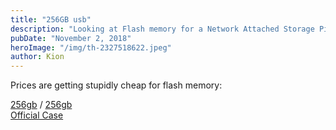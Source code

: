 ```yaml
---
title: "256GB usb"
description: "Looking at Flash memory for a Network Attached Storage Pi Device"
pubDate: "November 2, 2018"
heroImage: "/img/th-2327518622.jpeg"
author: Kion
---
```


Prices are getting stupidly cheap for flash memory:

[256gb](https://www.amazon.co.jp/dp/B01GR6XRZ0/ref=psdc_2151950051_t1_B00TJ85FK4) / [256gb](https://www.amazon.co.jp/SanDisk-%E3%83%95%E3%83%A9%E3%83%83%E3%82%B7%E3%83%A5%E3%83%A1%E3%83%A2%E3%83%AA-%E3%82%B5%E3%83%B3%E3%83%87%E3%82%A3%E3%82%B9%E3%82%AF-SDCZ430-256G-%E6%B5%B7%E5%A4%96%E3%83%91%E3%83%83%E3%82%B1%E3%83%BC%E3%82%B8%E5%93%81/dp/B07857Y17V/ref=pd_sbs_147_2?_encoding=UTF8&pd_rd_i=B07857Y17V&pd_rd_r=d418a9db-deab-11e8-8fec-dbcea41f13f4&pd_rd_w=SYutf&pd_rd_wg=R0IFb&pf_rd_i=desktop-dp-sims&pf_rd_m=AN1VRQENFRJN5&pf_rd_p=cda7018a-662b-401f-9c16-bd4ec317039e&pf_rd_r=FE5JA6A8AW89QKE0SJZ7&pf_rd_s=desktop-dp-sims&pf_rd_t=40701&psc=1&refRID=FE5JA6A8AW89QKE0SJZ7)  
[Official Case](https://www.amazon.co.jp/Raspberry-Pi-Pi3%E7%94%A8%E3%82%AA%E3%83%95%E3%82%A3%E3%82%B7%E3%83%A3%E3%83%AB%E3%82%B1%E3%83%BC%E3%82%B9-%E9%BB%92-%E3%82%B0%E3%83%AC%E3%83%BC-RPI3-CASE-BLK-GRY/dp/B01LC7U0PE/ref=sr_1_9?s=computers&ie=UTF8&qid=1541169361&sr=1-9&keywords=raspberry+pi+official+case)